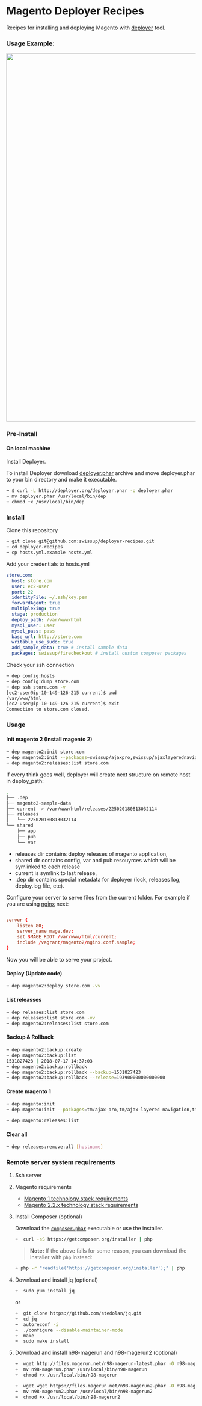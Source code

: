 # Magento Deployer Recipes
Recipes for installing and deploying Magento with [deployer](http://deployer.org/) tool.

### Usage Example:

<p align="center">
  <img width="980" src="https://rawgit.com/swissup/deployer/master/example.svg">
</p>

### Pre-Install

#### On local machine
Install Deployer.

To install Deployer download [deployer.phar](http://deployer.org/deployer.phar) archive and move deployer.phar to your bin directory and make it executable.

```bash
➜ $ curl -L http://deployer.org/deployer.phar -o deployer.phar
➜ mv deployer.phar /usr/local/bin/dep
➜ chmod +x /usr/local/bin/dep
```

### Install

Clone this repository

```bash
➜ git clone git@github.com:swissup/deployer-recipes.git
➜ cd deployer-recipes
➜ cp hosts.yml.example hosts.yml
```
Add your credentials to hosts.yml

```yml
store.com:
  host: store.com
  user: ec2-user
  port: 22
  identityFile: ~/.ssh/key.pem
  forwardAgent: true
  multiplexing: true
  stage: production
  deploy_path: /var/www/html
  mysql_user: user
  mysql_pass: pass
  base_url: http://store.com
  writable_use_sudo: true
  add_sample_data: true # install sample data
  packages: swissup/firecheckout # install custom composer packages
```

Check your ssh connection

```bash
➜ dep config:hosts
➜ dep config:dump store.com
➜ dep ssh store.com -v
[ec2-user@ip-10-149-126-215 current]$ pwd
/var/www/html
[ec2-user@ip-10-149-126-215 current]$ exit
Connection to store.com closed.
```

### Usage

#### Init magento 2 (Install magento 2)

~~~bash
➜ dep magento2:init store.com
➜ dep magento2:init --packages=swissup/ajaxpro,swissup/ajaxlayerednavigation,swissup/firecheckout -v store.com
➜ dep magento2:releases:list store.com
~~~

If every think goes well, deployer will create next structure on remote host in deploy_path:

```bash
.
├── .dep
├── magento2-sample-data
├── current -> /var/www/html/releases/225020180813032114
├── releases
│   └── 225020180813032114
└── shared
    ├── app
    ├── pub
    └── var
```

 - releases dir contains deploy releases of magento application,
 - shared dir contains config, var and pub resouyrces which will be symlinked to each release
 - current is symlink to last release,
 - .dep dir contains special metadata for deployer (lock, releases log, deploy.log file, etc).

Configure your server to serve files from the current folder. For example if you are using [nginx](https://github.com/magento/magento2/blob/2.2-develop/nginx.conf.sample#L11) next:

~~~conf

server {
    listen 80;
    server_name mage.dev;
    set $MAGE_ROOT /var/www/html/current;
    include /vagrant/magento2/nginx.conf.sample;
}

~~~

Now you will be able to serve your project.

#### Deploy (Update code)

~~~bash
➜ dep magento2:deploy store.com -vv
~~~

#### List releasses

~~~bash
➜ dep releases:list store.com
➜ dep releases:list store.com -vv
➜ dep magento2:releases:list store.com
~~~

#### Backup & Rollback

~~~bash
➜ dep magento2:backup:create
➜ dep magento2:backup:list
1531827423 | 2018-07-17 14:37:03
➜ dep magento2:backup:rollback
➜ dep magento2:backup:rollback --backup=1531827423
➜ dep magento2:backup:rollback --release=193900000000000000
~~~

#### Create magento 1
~~~bash
➜ dep magento:init
➜ dep magento:init --packages=tm/ajax-pro,tm/ajax-layered-navigation,tm/ajax-search,tm/ask-it,tm/easy-banner,tm/helpdesk,tm/navigation-pro,tm/cache,tm/highlight,tm/pro-labels,tm/review-reminder,tm/sold-together

➜ dep magento:releases:list
~~~

#### Clear all

~~~bash
➜ dep releases:remove:all [hostname]
~~~

### Remote server system requirements

1. Ssh server

2. Magento requirements
   - [Magento 1 technology stack requirements](https://docs.magento.com/m1/ce/user_guide/magento/system-requirements.html)
   - [Magento 2.2.x technology stack requirements](https://devdocs.magento.com/guides/v2.2/install-gde/system-requirements-tech.html)

3. Install Composer (optional)

   Download the [`composer.phar`](https://getcomposer.org/composer.phar) executable or use the installer.

    ```sh
    ➜  curl -sS https://getcomposer.org/installer | php
    ```

    > **Note:** If the above fails for some reason, you can download the installer
    > with `php` instead:

    ```sh
    ➜ php -r "readfile('https://getcomposer.org/installer');" | php
    ```

4. Download and install jq (optional)

    ```sh
    ➜  sudo yum install jq
    ```
    or
    ```sh
    ➜  git clone https://github.com/stedolan/jq.git
    ➜  cd jq
    ➜  autoreconf -i
    ➜  ./configure --disable-maintainer-mode
    ➜  make
    ➜  sudo make install
    ```
5. Download and install n98-magerun and n98-magerun2 (optional)

    ```sh
    ➜  wget http://files.magerun.net/n98-magerun-latest.phar -O n98-magerun.phar
    ➜  mv n98-magerun.phar /usr/local/bin/n98-magerun
    ➜  chmod +x /usr/local/bin/n98-magerun
    ```

    ```sh
    ➜  wget wget https://files.magerun.net/n98-magerun2.phar -O n98-magerun2.phar
    ➜  mv n98-magerun2.phar /usr/local/bin/n98-magerun2
    ➜  chmod +x /usr/local/bin/n98-magerun2
    ```
